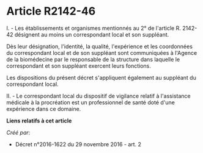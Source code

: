 # Article R2142-46

I. - Les  établissements et organismes mentionnés au 2° de l'article R. 2142-42  désignent au moins un correspondant local et
son suppléant. 

Dès leur désignation, l'identité, la qualité, l'expérience et les  coordonnées du correspondant local et de son suppléant
sont communiquées  à l'Agence de la biomédecine par le responsable de la structure dans  laquelle le correspondant et son
suppléant exercent leurs fonctions. 

Les dispositions du présent décret s'appliquent également au suppléant du correspondant local. 

II. - Le correspondant local du dispositif de vigilance relatif à  l'assistance médicale à la procréation est un
professionnel de santé  doté d'une expérience dans ce domaine.

**Liens relatifs à cet article**

_Créé par_:

  - Décret n°2016-1622 du 29 novembre 2016 - art. 2
